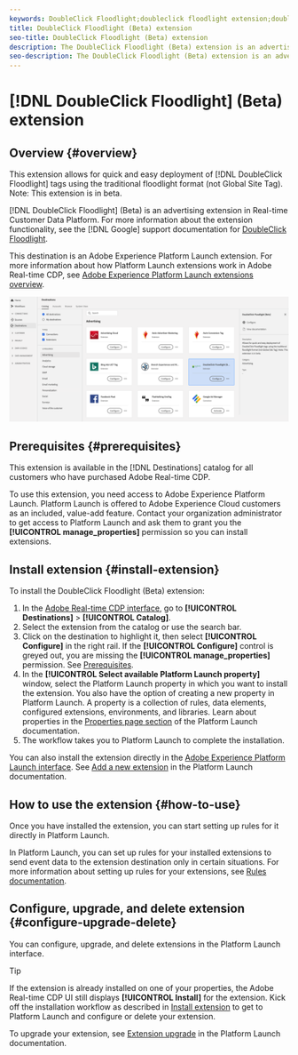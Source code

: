 ```yaml
---
keywords: DoubleClick Floodlight;doubleclick floodlight extension;doubleclick;floodlight
title: DoubleClick Floodlight (Beta) extension
seo-title: DoubleClick Floodlight (Beta) extension
description: The DoubleClick Floodlight (Beta) extension is an advertising destination in Real-time Customer Data Platform. For more information about the extension functionality, see the extension page on Adobe Exchange.
seo-description: The DoubleClick Floodlight (Beta) extension is an advertising destination in Real-time Customer Data Platform. For more information about the extension functionality, see the extension page on Adobe Exchange.
---
```


# [!DNL DoubleClick Floodlight] (Beta) extension

## Overview {#overview}

This extension allows for quick and easy deployment of [!DNL DoubleClick Floodlight] tags using the traditional floodlight format (not Global Site Tag). Note: This extension is in beta.

[!DNL DoubleClick Floodlight] (Beta) is an advertising extension in Real-time Customer Data Platform. For more information about the extension functionality, see the [!DNL Google] support documentation for [DoubleClick Floodlight](https://support.google.com/dcm/answer/2823388?hl=en).

This destination is an Adobe Experience Platform Launch extension. For more information about how Platform Launch extensions work in Adobe Real-time CDP, see [Adobe Experience Platform Launch extensions overview](/help/rtcdp/destinations/experience-platform-launch-extensions.md).

![Doubleclick Floodlight extension](assets/doubleclick-floodlight-extension.png)

## Prerequisites {#prerequisites}

This extension is available in the [!DNL Destinations] catalog for all customers who have purchased Adobe Real-time CDP.

To use this extension, you need access to Adobe Experience Platform Launch. Platform Launch is offered to Adobe Experience Cloud customers as an included, value-add feature. Contact your organization administrator to get access to Platform Launch and ask them to grant you the **[!UICONTROL manage_properties]** permission so you can install extensions.

## Install extension {#install-extension}

To install the DoubleClick Floodlight (Beta) extension:

1. In the [Adobe Real-time CDP interface](http://platform.adobe.com/), go to **[!UICONTROL Destinations]** > **[!UICONTROL Catalog]**.
2. Select the extension from the catalog or use the search bar.
3. Click on the destination to highlight it, then select **[!UICONTROL Configure]** in the right rail. If the **[!UICONTROL Configure]** control is greyed out, you are missing the **[!UICONTROL manage_properties]** permission. See [Prerequisites](#prerequisites).
4. In the **[!UICONTROL Select available Platform Launch property]** window, select the Platform Launch property in which you want to install the extension. You also have the option of creating a new property in Platform Launch. A property is a collection of rules, data elements, configured extensions, environments, and libraries. Learn about properties in the [Properties page section](https://docs.adobe.com/content/help/en/launch/using/reference/admin/companies-and-properties.html#properties-page) of the Platform Launch documentation.
5. The workflow takes you to Platform Launch to complete the installation. 

You can also install the extension directly in the [Adobe Experience Platform Launch interface](https://launch.adobe.com/). See [Add a new extension](https://docs.adobe.com/content/help/en/launch/using/reference/manage-resources/extensions/overview.html#add-a-new-extension) in the Platform Launch documentation.


## How to use the extension {#how-to-use}

Once you have installed the extension, you can start setting up rules for it directly in Platform Launch.

In Platform Launch, you can set up rules for your installed extensions to send event data to the extension destination only in certain situations. For more information about setting up rules for your extensions, see [Rules documentation](https://docs.adobe.com/help/en/launch/using/reference/manage-resources/rules.html).

## Configure, upgrade, and delete extension {#configure-upgrade-delete}

You can configure, upgrade, and delete extensions in the Platform Launch interface.

>[!TIP]
>
>If the extension is already installed on one of your properties, the Adobe Real-time CDP UI still displays **[!UICONTROL Install]** for the extension. Kick off the installation workflow as described in [Install extension](#install-extension) to get to Platform Launch and configure or delete your extension.

To upgrade your extension, see [Extension upgrade](https://docs.adobe.com/content/help/en/launch/using/reference/manage-resources/extensions/extension-upgrade.html) in the Platform Launch documentation.






